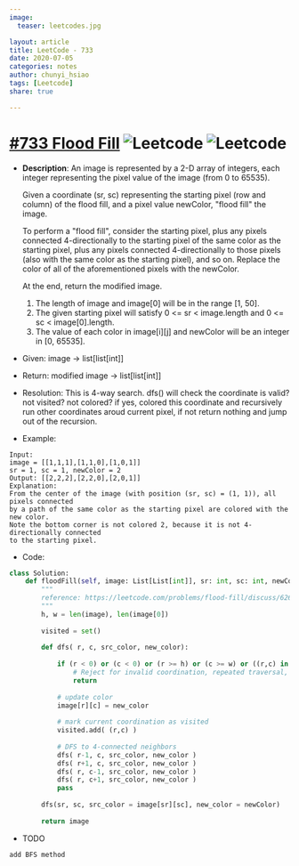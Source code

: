 ```yaml
---
image:
  teaser: leetcodes.jpg

layout: article
title: LeetCode - 733
date: 2020-07-05
categories: notes
author: chunyi_hsiao
tags: [Leetcode]
share: true

---
```

# [#733 Flood Fill](https://leetcode.com/problems/flood-fill/) ![Leetcode](https://img.shields.io/badge/Easy-Leetcode-green.svg) ![Leetcode](https://img.shields.io/badge/WeekTwo-MayChallange-red.svg)

- **Description**: An image is represented by a 2-D array of integers, each integer representing the pixel value of the image (from 0 to 65535).

    Given a coordinate (sr, sc) representing the starting pixel (row and column) of the flood fill, and a pixel value newColor, "flood fill" the image.

    To perform a "flood fill", consider the starting pixel, plus any pixels connected 4-directionally to the starting pixel of the same color as the starting pixel, 
    plus any pixels connected 4-directionally to those pixels (also with the same color as the starting pixel), and so on. 
    Replace the color of all of the aforementioned pixels with the newColor.

    At the end, return the modified image.

    1.  The length of image and image[0] will be in the range [1, 50].
    2. The given starting pixel will satisfy 0 <= sr < image.length and 0 <= sc < image[0].length.
    3. The value of each color in image[i][j] and newColor will be an integer in [0, 65535].
     
- Given: image -> list[list[int]]
- Return: modified image -> list[list[int]]
- Resolution: This is 4-way search. dfs() will check the coordinate is valid? not visited? not colored? if yes, colored this coordinate and recursively run other coordinates aroud current pixel, if not return nothing and jump out of the recursion.  
- Example:

```
Input: 
image = [[1,1,1],[1,1,0],[1,0,1]]
sr = 1, sc = 1, newColor = 2
Output: [[2,2,2],[2,2,0],[2,0,1]]
Explanation: 
From the center of the image (with position (sr, sc) = (1, 1)), all pixels connected 
by a path of the same color as the starting pixel are colored with the new color.
Note the bottom corner is not colored 2, because it is not 4-directionally connected
to the starting pixel.
```

- Code:

```python
class Solution:
    def floodFill(self, image: List[List[int]], sr: int, sc: int, newColor: int) -> List[List[int]]:
        """
        reference: https://leetcode.com/problems/flood-fill/discuss/626424/Python-sol-by-DFS-and-BFS-w-Comment
        """
        h, w = len(image), len(image[0])
        
        visited = set()
        
        def dfs( r, c, src_color, new_color):
            
            if (r < 0) or (c < 0) or (r >= h) or (c >= w) or ((r,c) in visited) or (image[r][c] != src_color):
                # Reject for invalid coordination, repeated traversal, or different color
                return
            
            # update color
            image[r][c] = new_color
            
            # mark current coordination as visited
            visited.add( (r,c) )
            
            # DFS to 4-connected neighbors
            dfs( r-1, c, src_color, new_color )
            dfs( r+1, c, src_color, new_color )
            dfs( r, c-1, src_color, new_color )
            dfs( r, c+1, src_color, new_color )
            pass
        
        dfs(sr, sc, src_color = image[sr][sc], new_color = newColor)
        
        return image
```

- TODO
```python
add BFS method
```
